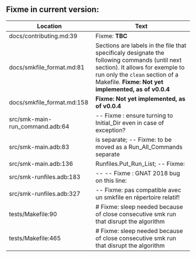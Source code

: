 Fixme in current version:
-------------------------

Location | Text
---------|-----
docs/contributing.md:39|Fixme: **TBC**
docs/smkfile_format.md:81|Sections are labels in the file that specificaly designate the following commands (until next section). It allows for exemple to run only the `clean` section of a Makefile. **Fixme: Not yet implemented, as of v0.0.4**  
docs/smkfile_format.md:158|   **Fixme: Not yet implemented, as of v0.0.4**
src/smk-main-run_command.adb:64|      -- Fixme : ensure turning to Initial_Dir even in case of exception?
src/smk-main.adb:83|   is separate; -- Fixme: to be moved as a Run_All_Commands separate
src/smk-main.adb:136|         Runfiles.Put_Run_List; -- Fixme:
src/smk-runfiles.adb:183|--                 -- Fixme : GNAT 2018 bug on this line:
src/smk-runfiles.adb:327|            -- Fixme: pas compatible avec un smkfile en répertoire relatif!
tests/Makefile:90|	# Fixme: sleep needed because of close consecutive smk run that disrupt the algorithm
tests/Makefile:465|	# Fixme: sleep needed because of close consecutive smk run that disrupt the algorithm

